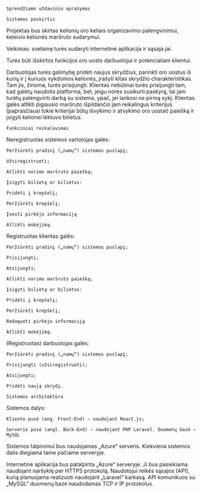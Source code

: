     Sprendžiamo uždavinio aprašymas 

    Sistemos paskirtis 

Projektas bus skirtas kelionių oro keliais organizavimo palengvinimui, keleivio kelionės maršruto sudarymui.

Veikimas: svetainę turės sudaryti internetinė aplikacija ir sąsaja jai.

Turės būti išskirtos funkcijos oro uosto darbuotojui ir potencialiam klientui.

Darbuotojas turės galimybę pridėti naujus skrydžius, parinkti oro uostus iš kurių ir į kuriuos vykdomos kelionės, įrašyti kitas skrydžio charakteristikas. Tam jis, žinoma, turės prisijungti. Klientas nebūtinai turės prisijungti tam, kad galėtų naudotis platforma, bet, jeigu norės susikurti paskyrą, tai jam turėtų palengvinti darbą su sistema, ypač, jei lankosi ne pirmą sykį. Klientas galės atlikti pigiausio maršruto išpildančio jam reikalingus kriterijus (paprasčiausi tokie kriterijai būtų išvykimo ir atvykimo oro uostai) paiešką ir įsigyti kelionei lėktuvo bilietus.



    Funkciniai reikalavimai 

Neregistruotas sistemos vartotojas galės:

    Peržiūrėti pradinį („namų“) sistemos puslapį; 

    Užsiregistruoti; 

    Atlikti norimo maršruto paiešką; 

    Įsigyti bilietą ar bilietus: 

    Pridėti į krepšelį; 

    Peržiūrėti krepšelį; 

    Įvesti pirkėjo informaciją 

    Atlikti mokėjimą. 

Registruotas klientas galės:

    Peržiūrėti pradinį („namų“) sistemos puslapį; 

    Prisijungti; 

    Atsijungti; 

    Atlikti norimo maršruto paiešką; 

    Įsigyti bilietą ar bilietus: 

    Pridėti į krepšelį; 

    Peržiūrėti krepšelį; 

    Redaguoti pirkėjo informaciją 

    Atlikti mokėjimą. 

(Registruotas) darbuotojas galės:

    Peržiūrėti pradinį („namų“) sistemos puslapį; 

    Prisijungti (užsiregistruoti); 

    Atsijungti; 

    Pridėti naują skrydį. 

    Sistemos architektūra 

Sistemos dalys:

    Kliento pusė (ang. Front-End) – naudojant React.js; 

    Serverio pusė (angl. Back-End) – naudojant PHP Laravel. Duomenų bazė – MySQL 





Sistemos talpinimui bus naudojamas „Azure“ serveris. Kiekviena sistemos dalis diegiama tame pačiame serveryje.



Internetinė aplikacija bus patalpinta „Azure“ serveryje. Ji bus pasiekiama naudojant naršyklę per HTTPS protokolą. Naudotojui reikės sąsajos (API), kurią planuojama realizuoti naudojant „Laravel“ karkasą. API komunikuos su „MySQL“ duomenų baze naudodamas TCP ir IP protokolus.  
